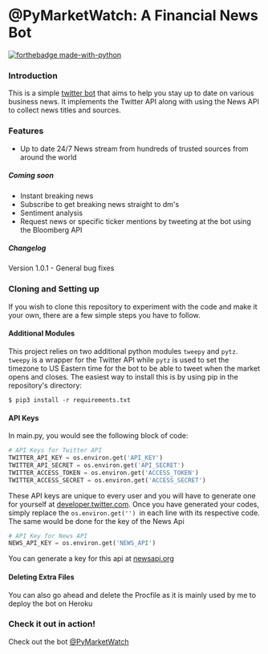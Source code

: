 # @PyMarketWatch: A Financial News Bot

[![forthebadge made-with-python](http://ForTheBadge.com/images/badges/made-with-python.svg)](https://www.python.org/) 

### Introduction

This is a simple [twitter bot](https://twitter.com/PyMarketWatch) that aims to help you stay up to date on various business news. It implements the Twitter API along with using the News API to collect news titles and sources.

### Features

- Up to date 24/7 News stream from hundreds of trusted sources from around the world

##### Coming soon

- Instant breaking news
- Subscribe to get breaking news straight to dm's
- Sentiment analysis
- Request news or specific ticker mentions by tweeting at the bot using the Bloomberg API

##### Changelog

Version 1.0.1 - General bug fixes

### Cloning and Setting up

If you wish to clone this repository to experiment with the code and make it your own, there are a few simple steps you have to follow.

#### Additional Modules

This project relies on two additional python modules `tweepy` and `pytz`. `tweepy` is a wrapper for the Twitter API while `pytz` is used to set the timezone to US Eastern time for the bot to be able to tweet when the market opens and closes. The easiest way to install this is by using pip in the repository's directory:

```
$ pip3 install -r requirements.txt
```

#### API Keys

In main.py, you would see the following block of code:

```python
# API Keys for Twitter API
TWITTER_API_KEY = os.environ.get('API_KEY')
TWITTER_API_SECRET = os.environ.get('API_SECRET')
TWITTER_ACCESS_TOKEN = os.environ.get('ACCESS_TOKEN')
TWITTER_ACCESS_SECRET = os.environ.get('ACCESS_SECRET')
```

These API keys are unique to every user and you will have to generate one for yourself at [developer.twitter.com](https://developer.twitter.com). Once you have generated your codes, simply replace the `os.environ.get('') `in each line with its respective code. The same would be done for the key of the News Api

```python
# API Key for News API
NEWS_API_KEY = os.environ.get('NEWS_API')
```

You can generate a key for this api at [newsapi.org](https://newsapi.org)

#### Deleting Extra Files

You can also go ahead and delete the Procfile as it is mainly used by me to deploy the bot on Heroku

### Check it out in action!

Check out the bot [@PyMarketWatch](https://twitter.com/PyMarketWatch)

